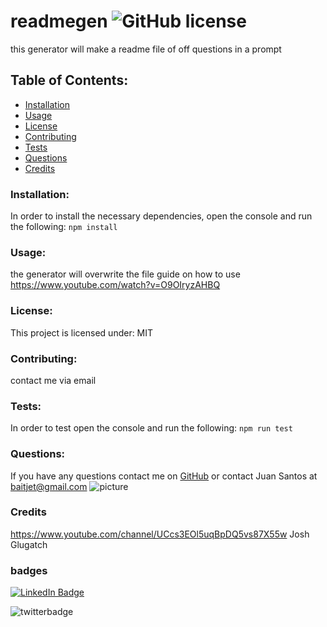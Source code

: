 # readmegen  ![GitHub license](https://img.shields.io/github/license/Naereen/StrapDown.js.svg)
  this generator will make a readme file of off questions in a prompt
  ## Table of Contents:
  * [Installation](#installation)
  * [Usage](#usage)
  * [License](#license)
  * [Contributing](#contributing)
  * [Tests](#tests)
  * [Questions](#questions)
  * [Credits](#credits)
  ### Installation:
  In order to install the necessary dependencies, open the console and run the following:
  ```npm install```
  ### Usage:
  the generator will overwrite the file
  guide on how to use https://www.youtube.com/watch?v=O9OIryzAHBQ
  ### License:
  This project is licensed under:
  MIT
  ### Contributing:
  contact me via email
  ### Tests:
  In order to test open the console and run the following:
  ```npm run test```
  ### Questions:
  If you have any questions contact me on [GitHub](https://github.com/thereal-baitjet) or contact 
  Juan Santos at baitjet@gmail.com
  ![picture](https://github.com/thereal-baitjet.png?size=80)
   ### Credits 
   https://www.youtube.com/channel/UCcs3EOl5uqBpDQ5vs87X55w Josh Glugatch
   ### badges
  [![LinkedIn Badge](https://img.shields.io/badge/LinkedIn-Profile-informational?style=flat&logo=linkedin&logoColor=red&color=0D76A8)](https://www.linkedin.com/in/juan-santos-8380b0186/)


  ![twitterbadge](https://img.shields.io/twitter/url?logoColor=red&style=social&url=https%3A%2F%2Ftwitter.com%2FBaitjet4)
   